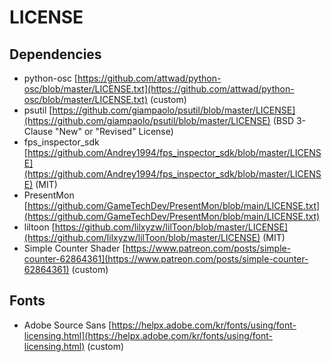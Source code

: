 # LICENSE
## Dependencies
* python-osc [https://github.com/attwad/python-osc/blob/master/LICENSE.txt](https://github.com/attwad/python-osc/blob/master/LICENSE.txt) (custom)
* psutil [https://github.com/giampaolo/psutil/blob/master/LICENSE](https://github.com/giampaolo/psutil/blob/master/LICENSE) (BSD 3-Clause "New" or "Revised" License)
* fps_inspector_sdk [https://github.com/Andrey1994/fps_inspector_sdk/blob/master/LICENSE](https://github.com/Andrey1994/fps_inspector_sdk/blob/master/LICENSE) (MIT)
* PresentMon [https://github.com/GameTechDev/PresentMon/blob/main/LICENSE.txt](https://github.com/GameTechDev/PresentMon/blob/main/LICENSE.txt)
* liltoon [https://github.com/lilxyzw/lilToon/blob/master/LICENSE](https://github.com/lilxyzw/lilToon/blob/master/LICENSE) (MIT)
* Simple Counter Shader [https://www.patreon.com/posts/simple-counter-62864361](https://www.patreon.com/posts/simple-counter-62864361) (custom)
## Fonts
* Adobe Source Sans [https://helpx.adobe.com/kr/fonts/using/font-licensing.html](https://helpx.adobe.com/kr/fonts/using/font-licensing.html) (custom)
